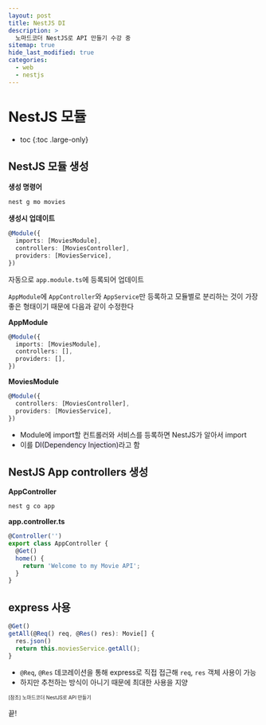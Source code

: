```yaml
---
layout: post
title: NestJS DI
description: >
  노마드코더 NestJS로 API 만들기 수강 중
sitemap: true
hide_last_modified: true
categories:
  - web
  - nestjs
---
```


# NestJS 모듈

- toc
{:toc .large-only}

## NestJS 모듈 생성

**생성 명령어**

```cmd
nest g mo movies
```

**생성시 업데이트**

```ts
@Module({
  imports: [MoviesModule],
  controllers: [MoviesController],
  providers: [MoviesService],
})
```

자동으로 `app.module.ts`에 등록되어 업데이트

`AppModule`에 `AppController`와 `AppService`만 등록하고 모듈별로 분리하는 것이 가장 좋은 형태이기 때문에 다음과 같이 수정한다

**AppModule**

```ts
@Module({
  imports: [MoviesModule],
  controllers: [],
  providers: [],
})
```

**MoviesModule**

```ts
@Module({
  controllers: [MoviesController],
  providers: [MoviesService],
})
```

- Module에 import할 컨트롤러와 서비스를 등록하면 NestJS가 알아서 import
- 이를 <span style='background-color: #f5f0ff'>DI(Dependency Injection)</span>라고 함

## NestJS App controllers 생성

**AppController**

```cmd
nest g co app
```

**app.controller.ts**

```ts
@Controller('')
export class AppController {
  @Get()
  home() {
    return 'Welcome to my Movie API';
  }
}
```

## express 사용

```ts
@Get()
getAll(@Req() req, @Res() res): Movie[] {
  res.json()
  return this.moviesService.getAll();
}
```

- `@Req`, `@Res` 데코레이션을 통해 express로 직접 접근해 `req`, `res` 객체 사용이 가능
- 하지만 추천하는 방식이 아니기 때문에 최대한 사용을 지양



<span style="font-size:70%">[참조] 노마드코더 NestJS로 API 만들기

끝!
